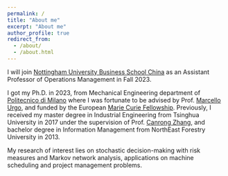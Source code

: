 ```yaml
---
permalink: /
title: "About me"
excerpt: "About me"
author_profile: true
redirect_from: 
  - /about/
  - /about.html
---
```



I will join [Nottingham University Business School China](https://www.nottingham.edu.cn/en/business/home.aspx) as an Assistant Professor of Operations Management in Fall 2023. 


I got my Ph.D. in 2023, from Mechanical Engineering department of [Politecnico di Milano](https://www.polimi.it/en) where I was fortunate to be advised by Prof. [Marcello Urgo](http://www.marcellourgo.com/), and funded by the European [Marie Curie Fellowship](https://www.digiman4-0.mek.dtu.dk/About-us/Who-are-we/ESRs). Previously, I received my master degree in Industrial Engineering from Tsinghua University in 2017 under the supervision of Prof. [Canrong Zhang](https://www.sigs.tsinghua.edu.cn/zcr_en/main.htm), and bachelor degree in Information Management from NorthEast Forestry University in 2013.

My research of interest lies on stochastic decision-making with risk measures and Markov network analysis, applications on machine scheduling and project management problems.
